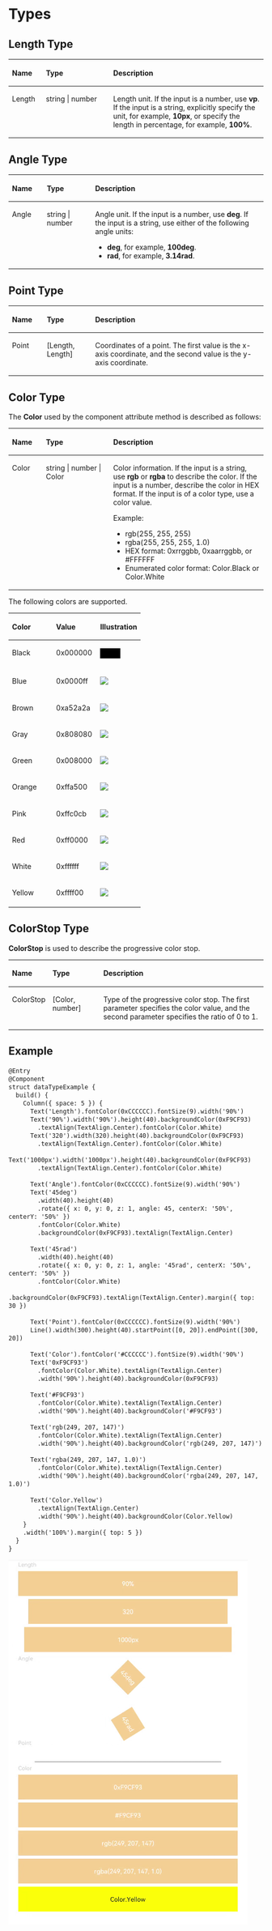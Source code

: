 # Types<a name="EN-US_TOPIC_0000001158349321"></a>

## Length Type<a name="section15406175012255"></a>

<a name="table726mcpsimp"></a>
<table><thead align="left"><tr id="row732mcpsimp"><th class="cellrowborder" valign="top" width="13.309999999999999%" id="mcps1.1.4.1.1"><p id="p734mcpsimp"><a name="p734mcpsimp"></a><a name="p734mcpsimp"></a>Name</p>
</th>
<th class="cellrowborder" valign="top" width="26.35%" id="mcps1.1.4.1.2"><p id="p736mcpsimp"><a name="p736mcpsimp"></a><a name="p736mcpsimp"></a>Type</p>
</th>
<th class="cellrowborder" valign="top" width="60.34%" id="mcps1.1.4.1.3"><p id="p738mcpsimp"><a name="p738mcpsimp"></a><a name="p738mcpsimp"></a>Description</p>
</th>
</tr>
</thead>
<tbody><tr id="row739mcpsimp"><td class="cellrowborder" valign="top" width="13.309999999999999%" headers="mcps1.1.4.1.1 "><p id="p741mcpsimp"><a name="p741mcpsimp"></a><a name="p741mcpsimp"></a>Length</p>
</td>
<td class="cellrowborder" valign="top" width="26.35%" headers="mcps1.1.4.1.2 "><p id="p743mcpsimp"><a name="p743mcpsimp"></a><a name="p743mcpsimp"></a>string | number</p>
</td>
<td class="cellrowborder" valign="top" width="60.34%" headers="mcps1.1.4.1.3 "><p id="p745mcpsimp"><a name="p745mcpsimp"></a><a name="p745mcpsimp"></a>Length unit. If the input is a number, use <strong id="b1995533113315"><a name="b1995533113315"></a><a name="b1995533113315"></a>vp</strong>. If the input is a string, explicitly specify the unit, for example, <strong id="b7956133143315"><a name="b7956133143315"></a><a name="b7956133143315"></a>10px</strong>, or specify the length in percentage, for example, <strong id="b1195613123314"><a name="b1195613123314"></a><a name="b1195613123314"></a>100%</strong>.</p>
</td>
</tr>
</tbody>
</table>

## Angle Type<a name="section1530915545289"></a>

<a name="table6309125452810"></a>
<table><thead align="left"><tr id="row15309155482814"><th class="cellrowborder" valign="top" width="13.62136213621362%" id="mcps1.1.4.1.1"><p id="p130975418289"><a name="p130975418289"></a><a name="p130975418289"></a>Name</p>
</th>
<th class="cellrowborder" valign="top" width="18.971897189718973%" id="mcps1.1.4.1.2"><p id="p1030935410283"><a name="p1030935410283"></a><a name="p1030935410283"></a>Type</p>
</th>
<th class="cellrowborder" valign="top" width="67.40674067406741%" id="mcps1.1.4.1.3"><p id="p93095541285"><a name="p93095541285"></a><a name="p93095541285"></a>Description</p>
</th>
</tr>
</thead>
<tbody><tr id="row173098548287"><td class="cellrowborder" valign="top" width="13.62136213621362%" headers="mcps1.1.4.1.1 "><p id="p1230965410285"><a name="p1230965410285"></a><a name="p1230965410285"></a>Angle</p>
</td>
<td class="cellrowborder" valign="top" width="18.971897189718973%" headers="mcps1.1.4.1.2 "><p id="p18309154112810"><a name="p18309154112810"></a><a name="p18309154112810"></a>string | number</p>
</td>
<td class="cellrowborder" valign="top" width="67.40674067406741%" headers="mcps1.1.4.1.3 "><p id="p10844175013312"><a name="p10844175013312"></a><a name="p10844175013312"></a>Angle unit. If the input is a number, use <strong id="b171831045227"><a name="b171831045227"></a><a name="b171831045227"></a>deg</strong>. If the input is a string, use either of the following angle units:</p>
<a name="ul1663455543315"></a><a name="ul1663455543315"></a><ul id="ul1663455543315"><li><strong id="b134871561436"><a name="b134871561436"></a><a name="b134871561436"></a>deg</strong>, for example, <strong id="b134888560317"><a name="b134888560317"></a><a name="b134888560317"></a>100deg</strong>.</li><li><strong id="b1912412212420"><a name="b1912412212420"></a><a name="b1912412212420"></a>rad</strong>, for example, <strong id="b111251221244"><a name="b111251221244"></a><a name="b111251221244"></a>3.14rad</strong>.</li></ul>
</td>
</tr>
</tbody>
</table>

## Point Type<a name="section177417431277"></a>

<a name="table25265581277"></a>
<table><thead align="left"><tr id="row652695852720"><th class="cellrowborder" valign="top" width="13.62136213621362%" id="mcps1.1.4.1.1"><p id="p5526135819278"><a name="p5526135819278"></a><a name="p5526135819278"></a>Name</p>
</th>
<th class="cellrowborder" valign="top" width="18.971897189718973%" id="mcps1.1.4.1.2"><p id="p175261158182715"><a name="p175261158182715"></a><a name="p175261158182715"></a>Type</p>
</th>
<th class="cellrowborder" valign="top" width="67.40674067406741%" id="mcps1.1.4.1.3"><p id="p852725815278"><a name="p852725815278"></a><a name="p852725815278"></a>Description</p>
</th>
</tr>
</thead>
<tbody><tr id="row18527125812718"><td class="cellrowborder" valign="top" width="13.62136213621362%" headers="mcps1.1.4.1.1 "><p id="p152713589270"><a name="p152713589270"></a><a name="p152713589270"></a>Point</p>
</td>
<td class="cellrowborder" valign="top" width="18.971897189718973%" headers="mcps1.1.4.1.2 "><p id="p1715962313287"><a name="p1715962313287"></a><a name="p1715962313287"></a>[Length, Length]</p>
</td>
<td class="cellrowborder" valign="top" width="67.40674067406741%" headers="mcps1.1.4.1.3 "><p id="p12798132712281"><a name="p12798132712281"></a><a name="p12798132712281"></a>Coordinates of a point. The first value is the x-axis coordinate, and the second value is the y-axis coordinate.</p>
</td>
</tr>
</tbody>
</table>

## Color Type<a name="section1326744510818"></a>

The  **Color**  used by the component attribute method is described as follows:

<a name="table112670450819"></a>
<table><thead align="left"><tr id="row11267545288"><th class="cellrowborder" valign="top" width="13.309999999999999%" id="mcps1.1.4.1.1"><p id="p326754519814"><a name="p326754519814"></a><a name="p326754519814"></a>Name</p>
</th>
<th class="cellrowborder" valign="top" width="26.35%" id="mcps1.1.4.1.2"><p id="p1267045184"><a name="p1267045184"></a><a name="p1267045184"></a>Type</p>
</th>
<th class="cellrowborder" valign="top" width="60.34%" id="mcps1.1.4.1.3"><p id="p626714451182"><a name="p626714451182"></a><a name="p626714451182"></a>Description</p>
</th>
</tr>
</thead>
<tbody><tr id="row17267745782"><td class="cellrowborder" valign="top" width="13.309999999999999%" headers="mcps1.1.4.1.1 "><p id="p126711451816"><a name="p126711451816"></a><a name="p126711451816"></a>Color</p>
</td>
<td class="cellrowborder" valign="top" width="26.35%" headers="mcps1.1.4.1.2 "><p id="p10267245383"><a name="p10267245383"></a><a name="p10267245383"></a>string | number | Color</p>
</td>
<td class="cellrowborder" valign="top" width="60.34%" headers="mcps1.1.4.1.3 "><p id="p11674615417"><a name="p11674615417"></a><a name="p11674615417"></a>Color information. If the input is a string, use <strong id="b196195148488"><a name="b196195148488"></a><a name="b196195148488"></a>rgb</strong> or <strong id="b7743118134810"><a name="b7743118134810"></a><a name="b7743118134810"></a>rgba</strong> to describe the color. If the input is a number, describe the color in HEX format. If the input is of a color type, use a color value.</p>
<p id="p10116112546"><a name="p10116112546"></a><a name="p10116112546"></a>Example:</p>
<a name="ul609mcpsimp"></a><a name="ul609mcpsimp"></a><ul id="ul609mcpsimp"><li>rgb(255, 255, 255)</li><li>rgba(255, 255, 255, 1.0)</li><li>HEX format: 0xrrggbb, 0xaarrggbb, or #FFFFFF</li><li>Enumerated color format: Color.Black or Color.White</li></ul>
</td>
</tr>
</tbody>
</table>

The following colors are supported.

<a name="table141385933518"></a>
<table><thead align="left"><tr id="row313259183513"><th class="cellrowborder" valign="top" width="33.33333333333333%" id="mcps1.1.4.1.1"><p id="p1913259133517"><a name="p1913259133517"></a><a name="p1913259133517"></a>Color</p>
</th>
<th class="cellrowborder" valign="top" width="33.33333333333333%" id="mcps1.1.4.1.2"><p id="p81345913357"><a name="p81345913357"></a><a name="p81345913357"></a>Value</p>
</th>
<th class="cellrowborder" valign="top" width="33.33333333333333%" id="mcps1.1.4.1.3"><p id="p1414115915359"><a name="p1414115915359"></a><a name="p1414115915359"></a>Illustration</p>
</th>
</tr>
</thead>
<tbody><tr id="row2141859193520"><td class="cellrowborder" valign="top" width="33.33333333333333%" headers="mcps1.1.4.1.1 "><p id="p14141859193513"><a name="p14141859193513"></a><a name="p14141859193513"></a>Black</p>
</td>
<td class="cellrowborder" valign="top" width="33.33333333333333%" headers="mcps1.1.4.1.2 "><p id="p12141759113517"><a name="p12141759113517"></a><a name="p12141759113517"></a>0x000000</p>
</td>
<td class="cellrowborder" valign="top" width="33.33333333333333%" headers="mcps1.1.4.1.3 "><p id="p161415592351"><a name="p161415592351"></a><a name="p161415592351"></a><a name="image1826213162617"></a><a name="image1826213162617"></a><span><img id="image1826213162617" src="figures/000000.png"></span></p>
</td>
</tr>
<tr id="row19148591359"><td class="cellrowborder" valign="top" width="33.33333333333333%" headers="mcps1.1.4.1.1 "><p id="p1214859143520"><a name="p1214859143520"></a><a name="p1214859143520"></a>Blue</p>
</td>
<td class="cellrowborder" valign="top" width="33.33333333333333%" headers="mcps1.1.4.1.2 "><p id="p15141159203517"><a name="p15141159203517"></a><a name="p15141159203517"></a>0x0000ff</p>
</td>
<td class="cellrowborder" valign="top" width="33.33333333333333%" headers="mcps1.1.4.1.3 "><p id="p2014105933511"><a name="p2014105933511"></a><a name="p2014105933511"></a><a name="image48472485425"></a><a name="image48472485425"></a><span><img id="image48472485425" src="figures/blue.png"></span></p>
</td>
</tr>
<tr id="row714659133515"><td class="cellrowborder" valign="top" width="33.33333333333333%" headers="mcps1.1.4.1.1 "><p id="p1414959143514"><a name="p1414959143514"></a><a name="p1414959143514"></a>Brown</p>
</td>
<td class="cellrowborder" valign="top" width="33.33333333333333%" headers="mcps1.1.4.1.2 "><p id="p1714165933518"><a name="p1714165933518"></a><a name="p1714165933518"></a>0xa52a2a</p>
</td>
<td class="cellrowborder" valign="top" width="33.33333333333333%" headers="mcps1.1.4.1.3 "><p id="p151445915354"><a name="p151445915354"></a><a name="p151445915354"></a><a name="image1141521144311"></a><a name="image1141521144311"></a><span><img id="image1141521144311" src="figures/brown.png"></span></p>
</td>
</tr>
<tr id="row814165933512"><td class="cellrowborder" valign="top" width="33.33333333333333%" headers="mcps1.1.4.1.1 "><p id="p1514195933511"><a name="p1514195933511"></a><a name="p1514195933511"></a>Gray</p>
</td>
<td class="cellrowborder" valign="top" width="33.33333333333333%" headers="mcps1.1.4.1.2 "><p id="p31413592352"><a name="p31413592352"></a><a name="p31413592352"></a>0x808080</p>
</td>
<td class="cellrowborder" valign="top" width="33.33333333333333%" headers="mcps1.1.4.1.3 "><p id="p414145913353"><a name="p414145913353"></a><a name="p414145913353"></a><a name="image101063411564"></a><a name="image101063411564"></a><span><img id="image101063411564" src="figures/grey.png"></span></p>
</td>
</tr>
<tr id="row414155973512"><td class="cellrowborder" valign="top" width="33.33333333333333%" headers="mcps1.1.4.1.1 "><p id="p71415917350"><a name="p71415917350"></a><a name="p71415917350"></a>Green</p>
</td>
<td class="cellrowborder" valign="top" width="33.33333333333333%" headers="mcps1.1.4.1.2 "><p id="p111475915354"><a name="p111475915354"></a><a name="p111475915354"></a>0x008000</p>
</td>
<td class="cellrowborder" valign="top" width="33.33333333333333%" headers="mcps1.1.4.1.3 "><p id="p13149596357"><a name="p13149596357"></a><a name="p13149596357"></a><a name="image17894132211567"></a><a name="image17894132211567"></a><span><img id="image17894132211567" src="figures/green.png"></span></p>
</td>
</tr>
<tr id="row9305120105713"><td class="cellrowborder" valign="top" width="33.33333333333333%" headers="mcps1.1.4.1.1 "><p id="p1730570115714"><a name="p1730570115714"></a><a name="p1730570115714"></a>Orange</p>
</td>
<td class="cellrowborder" valign="top" width="33.33333333333333%" headers="mcps1.1.4.1.2 "><p id="p530540145713"><a name="p530540145713"></a><a name="p530540145713"></a>0xffa500</p>
</td>
<td class="cellrowborder" valign="top" width="33.33333333333333%" headers="mcps1.1.4.1.3 "><p id="p1530615014576"><a name="p1530615014576"></a><a name="p1530615014576"></a><a name="image57231425662"></a><a name="image57231425662"></a><span><img id="image57231425662" src="figures/orange.png"></span></p>
</td>
</tr>
<tr id="row4313524571"><td class="cellrowborder" valign="top" width="33.33333333333333%" headers="mcps1.1.4.1.1 "><p id="p153131026570"><a name="p153131026570"></a><a name="p153131026570"></a>Pink</p>
</td>
<td class="cellrowborder" valign="top" width="33.33333333333333%" headers="mcps1.1.4.1.2 "><p id="p631316212575"><a name="p631316212575"></a><a name="p631316212575"></a>0xffc0cb</p>
</td>
<td class="cellrowborder" valign="top" width="33.33333333333333%" headers="mcps1.1.4.1.3 "><p id="p1131316219574"><a name="p1131316219574"></a><a name="p1131316219574"></a><a name="image14330155414221"></a><a name="image14330155414221"></a><span><img id="image14330155414221" src="figures/pink.png"></span></p>
</td>
</tr>
<tr id="row43041415719"><td class="cellrowborder" valign="top" width="33.33333333333333%" headers="mcps1.1.4.1.1 "><p id="p173051147574"><a name="p173051147574"></a><a name="p173051147574"></a>Red</p>
</td>
<td class="cellrowborder" valign="top" width="33.33333333333333%" headers="mcps1.1.4.1.2 "><p id="p1030520475714"><a name="p1030520475714"></a><a name="p1030520475714"></a>0xff0000</p>
</td>
<td class="cellrowborder" valign="top" width="33.33333333333333%" headers="mcps1.1.4.1.3 "><p id="p730510415573"><a name="p730510415573"></a><a name="p730510415573"></a><a name="image19292173182417"></a><a name="image19292173182417"></a><span><img id="image19292173182417" src="figures/red.png"></span></p>
</td>
</tr>
<tr id="row9107406587"><td class="cellrowborder" valign="top" width="33.33333333333333%" headers="mcps1.1.4.1.1 "><p id="p41074035812"><a name="p41074035812"></a><a name="p41074035812"></a>White</p>
</td>
<td class="cellrowborder" valign="top" width="33.33333333333333%" headers="mcps1.1.4.1.2 "><p id="p191017409582"><a name="p191017409582"></a><a name="p191017409582"></a>0xffffff</p>
</td>
<td class="cellrowborder" valign="top" width="33.33333333333333%" headers="mcps1.1.4.1.3 "><p id="p1510164055811"><a name="p1510164055811"></a><a name="p1510164055811"></a><a name="image693584014283"></a><a name="image693584014283"></a><span><img id="image693584014283" src="figures/white.png"></span></p>
</td>
</tr>
<tr id="row1447644675811"><td class="cellrowborder" valign="top" width="33.33333333333333%" headers="mcps1.1.4.1.1 "><p id="p94779461585"><a name="p94779461585"></a><a name="p94779461585"></a>Yellow</p>
</td>
<td class="cellrowborder" valign="top" width="33.33333333333333%" headers="mcps1.1.4.1.2 "><p id="p5477546135812"><a name="p5477546135812"></a><a name="p5477546135812"></a>0xffff00</p>
</td>
<td class="cellrowborder" valign="top" width="33.33333333333333%" headers="mcps1.1.4.1.3 "><p id="p74775466585"><a name="p74775466585"></a><a name="p74775466585"></a><a name="image038713915415"></a><a name="image038713915415"></a><span><img id="image038713915415" src="figures/yellow.png"></span></p>
</td>
</tr>
</tbody>
</table>

## ColorStop Type<a name="section5633640161413"></a>

**ColorStop**  is used to describe the progressive color stop.

<a name="table6277163655117"></a>
<table><thead align="left"><tr id="row727853615518"><th class="cellrowborder" valign="top" width="12.811281128112812%" id="mcps1.1.4.1.1"><p id="p1927833625111"><a name="p1927833625111"></a><a name="p1927833625111"></a>Name</p>
</th>
<th class="cellrowborder" valign="top" width="20.262026202620262%" id="mcps1.1.4.1.2"><p id="p72781936135110"><a name="p72781936135110"></a><a name="p72781936135110"></a>Type</p>
</th>
<th class="cellrowborder" valign="top" width="66.92669266926693%" id="mcps1.1.4.1.3"><p id="p19278193618515"><a name="p19278193618515"></a><a name="p19278193618515"></a>Description</p>
</th>
</tr>
</thead>
<tbody><tr id="row11278193665119"><td class="cellrowborder" valign="top" width="12.811281128112812%" headers="mcps1.1.4.1.1 "><p id="p927853618514"><a name="p927853618514"></a><a name="p927853618514"></a>ColorStop</p>
</td>
<td class="cellrowborder" valign="top" width="20.262026202620262%" headers="mcps1.1.4.1.2 "><p id="p20278153685112"><a name="p20278153685112"></a><a name="p20278153685112"></a>[Color, number]</p>
</td>
<td class="cellrowborder" valign="top" width="66.92669266926693%" headers="mcps1.1.4.1.3 "><p id="p1127933675115"><a name="p1127933675115"></a><a name="p1127933675115"></a>Type of the progressive color stop. The first parameter specifies the color value, and the second parameter specifies the ratio of 0 to 1.</p>
</td>
</tr>
</tbody>
</table>

## Example<a name="section83351227165714"></a>

```
@Entry
@Component
struct dataTypeExample {
  build() {
    Column({ space: 5 }) {
      Text('Length').fontColor(0xCCCCCC).fontSize(9).width('90%')
      Text('90%').width('90%').height(40).backgroundColor(0xF9CF93)
        .textAlign(TextAlign.Center).fontColor(Color.White)
      Text('320').width(320).height(40).backgroundColor(0xF9CF93)
        .textAlign(TextAlign.Center).fontColor(Color.White)
      Text('1000px').width('1000px').height(40).backgroundColor(0xF9CF93)
        .textAlign(TextAlign.Center).fontColor(Color.White)

      Text('Angle').fontColor(0xCCCCCC).fontSize(9).width('90%')
      Text('45deg')
        .width(40).height(40)
        .rotate({ x: 0, y: 0, z: 1, angle: 45, centerX: '50%', centerY: '50%' })
        .fontColor(Color.White)
        .backgroundColor(0xF9CF93).textAlign(TextAlign.Center)

      Text('45rad')
        .width(40).height(40)
        .rotate({ x: 0, y: 0, z: 1, angle: '45rad', centerX: '50%', centerY: '50%' })
        .fontColor(Color.White)
        .backgroundColor(0xF9CF93).textAlign(TextAlign.Center).margin({ top: 30 })

      Text('Point').fontColor(0xCCCCCC).fontSize(9).width('90%')
      Line().width(300).height(40).startPoint([0, 20]).endPoint([300, 20])

      Text('Color').fontColor('#CCCCCC').fontSize(9).width('90%')
      Text('0xF9CF93')
        .fontColor(Color.White).textAlign(TextAlign.Center)
        .width('90%').height(40).backgroundColor(0xF9CF93)

      Text('#F9CF93')
        .fontColor(Color.White).textAlign(TextAlign.Center)
        .width('90%').height(40).backgroundColor('#F9CF93')

      Text('rgb(249, 207, 147)')
        .fontColor(Color.White).textAlign(TextAlign.Center)
        .width('90%').height(40).backgroundColor('rgb(249, 207, 147)')

      Text('rgba(249, 207, 147, 1.0)')
        .fontColor(Color.White).textAlign(TextAlign.Center)
        .width('90%').height(40).backgroundColor('rgba(249, 207, 147, 1.0)')

      Text('Color.Yellow')
        .textAlign(TextAlign.Center)
        .width('90%').height(40).backgroundColor(Color.Yellow)
    }
    .width('100%').margin({ top: 5 })
  }
}
```

![](figures/datatype.png)

